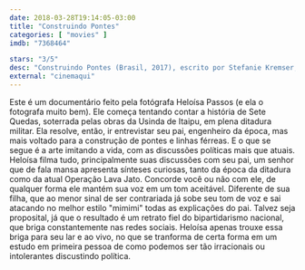 ```yaml
---
date: 2018-03-28T19:14:05-03:00
title: "Construindo Pontes"
categories: [ "movies" ]
imdb: "7368464"

stars: "3/5"
desc: "Construindo Pontes (Brasil, 2017), escrito por Stefanie Kremser, Heloísa Passos, Letícia Simões, dirigido por Heloísa Passos."
external: "cinemaqui"
---
```

Este é um documentário feito pela fotógrafa Heloísa Passos (e ela o fotografa muito bem). Ele começa tentando contar a história de Sete Quedas, soterrada pelas obras da Usinda de Itaipu, em plena ditadura militar. Ela resolve, então, ir entrevistar seu pai, engenheiro da época, mas mais voltado para a construção de pontes e linhas férreas. E o que se segue é a arte imitando a vida, com as discussões políticas mais que atuais. Heloísa filma tudo, principalmente suas discussões com seu pai, um senhor que de fala mansa apresenta sínteses curiosas, tanto da época da ditadura como da atual Operação Lava Jato. Concorde você ou não com ele, de qualquer forma ele mantém sua voz em um tom aceitável. Diferente de sua filha, que ao menor sinal de ser contrariada já sobe seu tom de voz e sai atacando no melhor estilo "mimimi" todas as explicações do pai. Talvez seja proposital, já que o resultado é um retrato fiel do bipartidarismo nacional, que briga constantemente nas redes sociais. Heloísa apenas trouxe essa briga para seu lar e ao vivo, no que se tranforma de certa forma em um estudo em primeira pessoa de como podemos ser tão irracionais ou intolerantes discustindo política.
